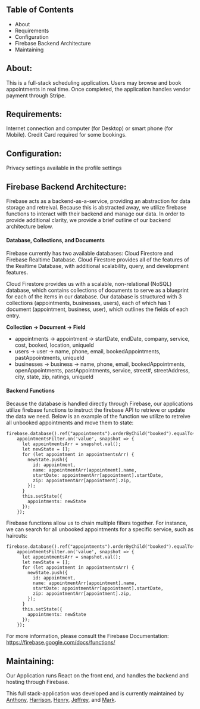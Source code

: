 Table of Contents
-----------------

* About
* Requirements 
* Configuration
* Firebase Backend Architecture
* Maintaining


<h2>About:</h2>
This is a full-stack scheduling application. Users may browse and book appointments in real time. Once completed, the application handles vendor payment through Stripe.

<h2>Requirements:</h2>
Internet connection and computer (for Desktop) or smart phone (for Mobile). Credit Card required for some bookings.

<h2>Configuration:</h2>
Privacy settings available in the profile settings

<h2>Firebase Backend Architecture:</h2>
Firebase acts as a backend-as-a-service, providing an abstraction for data storage and retreival. Because this is abstracted away, we utilize firebase functions to interact with their backend and manage our data. In order to provide additional clarity, we provide a brief outline of our backend architecture below.

<h4>Database, Collections, and Documents</h4>
Firebase currently has two available databases: Cloud Firestore and Firebase Realtime Database. Cloud Firestore provides all of the features of the Realtime Database, with additional scalability, query, and development features. 

Cloud Firestore provides us with a scalable, non-relational (NoSQL) database, which contains collections of documents to serve as a blueprint for each of the items in our database. Our database is structured with 3 collections (appointments, businesses, users), each of which has 1 document (appointment, business, user), which outlines the fields of each entry. 

**Collection -> Document -> Field**
* appointments -> appointment -> startDate, endDate, company, service, cost, booked, location, uniqueId 
* users -> user -> name, phone, email, bookedAppointments, pastAppointments, uniqueId
* businesses -> business -> name, phone, email, bookedAppointments, openAppointments, pastAppointments, service, street#, streetAddress, city, state, zip, ratings, uniqueId

<h4>Backend Functions</h4>
Because the database is handled directly through Firebase, our applications utilize firebase functions to instruct the firebase API to retrieve or update the data we need. Below is an example of the function we utilize to retreive all unbooked appointments and move them to state:

```
firebase.database().ref("appointments").orderByChild("booked").equalTo("no");
    appointmentsFilter.on('value', snapshot => {
      let appointmentsArr = snapshot.val();
      let newState = [];
      for (let appointment in appointmentsArr) {
        newState.push({
          id: appointment,
          name: appointmentArr[appointment].name,
          startDate: appointmentArr[appointment].startDate,
          zip: appointmentArr[appointment].zip,
        });
      }
      this.setState({
        appointments: newState
      });
    });
```

Firebase functions allow us to chain multiple filters together. For instance, we can search for all unbooked appointments for a specific service, such as haircuts: 

```
firebase.database().ref("appointments").orderByChild("booked").equalTo("no").orderByChild("service").equalTo("haircuts");
    appointmentsFilter.on('value', snapshot => {
      let appointmentsArr = snapshot.val();
      let newState = [];
      for (let appointment in appointmentsArr) {
        newState.push({
          id: appointment,
          name: appointmentArr[appointment].name,
          startDate: appointmentArr[appointment].startDate,
          zip: appointmentArr[appointment].zip,
        });
      }
      this.setState({
        appointments: newState
      });
    });
```

For more information, please consult the Firebase Documentation: https://firebase.google.com/docs/functions/

<h2>Maintaining:</h2>
Our Application runs React on the front end, and handles the backend and hosting through Firebase.

This full stack-application was developed and is currently maintained by [Anthony](https://github.com/Anthony-Calderaro), [Harrison](https://github.com/harrisonbrock),  [Henry](https://github.com/Remastered21), [Jeffrey](https://github.com/phantomflynn), and [Mark](https://github.com/jtla3). 
